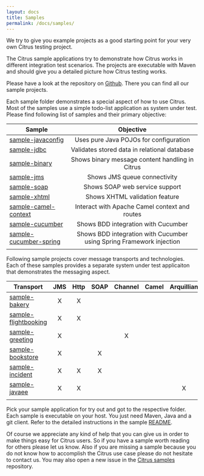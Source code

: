 ```yaml
---
layout: docs
title: Samples
permalink: /docs/samples/
---
```


We try to give you example projects as a good starting point for your very own Citrus testing project. 

The Citrus sample applications try to demonstrate how Citrus works in different integration test scenarios. The projects are executable with Maven
and should give you a detailed picture how Citrus testing works.

Please have a look at the repository on [Github](https://github.com/christophd/citrus-samples). There you can find all our sample projects.

Each sample folder demonstrates a special aspect of how to use Citrus. Most of the samples use a simple todo-list application as
system under test. Please find following list of samples and their primary objective:

| Sample                                | Objective |
|---------------------------------------|:---------:|
| [sample-javaconfig](https://github.com/christophd/citrus-samples/sample-javaconfig)| Uses pure Java POJOs for configuration |
| [sample-jdbc](https://github.com/christophd/citrus-samples/sample-jdbc)| Validates stored data in relational database |
| [sample-binary](https://github.com/christophd/citrus-samples/sample-binary)| Shows binary message content handling in Citrus |
| [sample-jms](https://github.com/christophd/citrus-samples/sample-jms)| Shows JMS queue connectivity |
| [sample-soap](https://github.com/christophd/citrus-samples/sample-soap)| Shows SOAP web service support |
| [sample-xhtml](https://github.com/christophd/citrus-samples/sample-xhtml)| Shows XHTML validation feature |
| [sample-camel-context](https://github.com/christophd/citrus-samples/sample-camel-context)| Interact with Apache Camel context and routes |
| [sample-cucumber](https://github.com/christophd/citrus-samples/sample-cucumber)| Shows BDD integration with Cucumber |
| [sample-cucumber-spring](https://github.com/christophd/citrus-samples/sample-cucumber-spring)| Shows BDD integration with Cucumber using Spring Framework injection |
|                                       |           |

Following sample projects cover message transports and technologies. Each of these samples provides a separate system under test applicaiton
that demonstrates the messaging aspect.

| Transport                             | JMS | Http | SOAP | Channel | Camel | Arquillian | JDBC | SYNC | ASYNC |
|---------------------------------------|:---:|:----:|:----:|:-------:|:-----:|:----------:|:----:|:----:|:-----:|
| [sample-bakery](https://github.com/christophd/citrus-samples/sample-bakery)               |  X  |  X   |      |         |       |            |      |  X   |   X   |
| [sample-flightbooking](https://github.com/christophd/citrus-samples/sample-flightbooking) |  X  |  X   |      |         |       |            |  X   |      |   X   |
| [sample-greeting](https://github.com/christophd/citrus-samples/sample-greeting)           |  X  |      |      |    X    |       |            |      |  X   |   X   |
| [sample-bookstore](https://github.com/christophd/citrus-samples/sample-bookstore)         |  X  |      |  X   |         |       |            |      |  X   |       |
| [sample-incident](https://github.com/christophd/citrus-samples/sample-incident)           |  X  |  X   |  X   |         |       |            |      |  X   |   X   |
| [sample-javaee](https://github.com/christophd/citrus-samples/sample-javaee)               |  X  |  X   |      |         |       |     X      |      |  X   |   X   |
|                                                                                |     |      |      |         |       |            |      |      |       |

Pick your sample application for try out and got to the respective folder. Each sample is executable on your host. You just need Maven, Java and a git client.
Refer to the detailed instructions in the sample [README](https://github.com/christophd/citrus-samples/blob/master/README.md).

Of course we appreciate any kind of help that you can give us in order to make things easy for Citrus users. So if you have
a sample worth reading for others please let us know. Also if you are missing a sample because you do not know how to accomplish the Citrus
use case please do not hesitate to contact us. You may also open a new issue in the [Citrus samples](https://github.com/christophd/citrus-samples/issues) 
repository.

